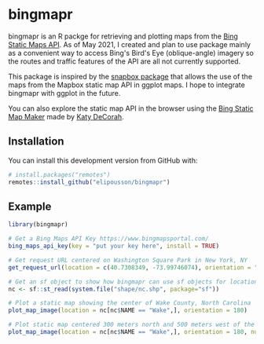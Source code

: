 
# bingmapr

<!-- badges: start -->
<!-- badges: end -->

bingmapr is an R packge for retrieving and plotting maps from the [Bing Static Maps API](https://docs.microsoft.com/en-us/bingmaps/rest-services/imagery/get-a-static-map). As of May 2021, I created and plan to use package mainly as a convenient way to access Bing's Bird's Eye (oblique-angle) imagery so the routes and traffic features of the API are all not currently supported.

This package is inspired by the [snapbox package](https://github.com/anthonynorth/snapbox/) that allows the use of the maps from the Mapbox static map API in ggplot maps. I hope to integrate bingmapr with ggplot in the future.

You can also explore the static map API in the browser using the [Bing Static Map Maker](https://staticmapmaker.com/bing/) made by [Katy DeCorah](https://katydecorah.com/).

## Installation

You can install this development version from GitHub with:

``` r
# install.packages("remotes")
remotes::install_github("elipousson/bingmapr")
```

## Example

``` r
library(bingmapr)

# Get a Bing Maps API Key https://www.bingmapsportal.com/
bing_maps_api_key(key = "put your key here", install = TRUE)

# Get request URL centered on Washington Square Park in New York, NY
get_request_url(location = c(40.7308349, -73.99746074), orientation = "W")

# Get an sf object to show how bingmapr can use sf objects for locations
nc <- sf::st_read(system.file("shape/nc.shp", package="sf"))

# Plot a static map showing the center of Wake County, North Carolina
plot_map_image(location = nc[nc$NAME == "Wake",], orientation = 180)

# Plot static map centered 300 meters north and 500 meters west of the center
plot_map_image(location = nc[nc$NAME == "Wake",], orientation = 180, nudge = c(300, 500))
```

